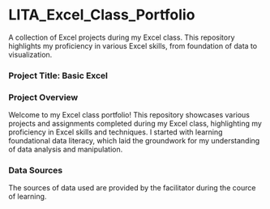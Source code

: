 # LITA_Excel_Class_Portfolio
A collection of Excel projects during my Excel class. This repository highlights my proficiency in various Excel skills, from foundation of data to visualization.

### Project Title: Basic Excel

### Project Overview
Welcome to my Excel class portfolio! This repository showcases various projects and assignments completed during my Excel class, highlighting my proficiency in Excel skills and techniques. I started with learning foundational data literacy, which laid the groundwork for my understanding of data analysis and manipulation.

### Data Sources
The sources of data used are provided by the facilitator during the cource of learning.

